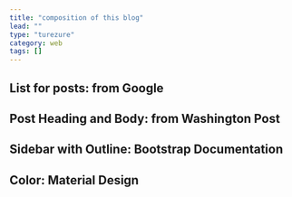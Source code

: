```yaml
---
title: "composition of this blog"
lead: ""
type: "turezure"
category: web
tags: []
---
```


<!-- more -->

## List for posts: from Google

## Post Heading and Body: from Washington Post

## Sidebar with Outline: Bootstrap Documentation

## Color: Material Design